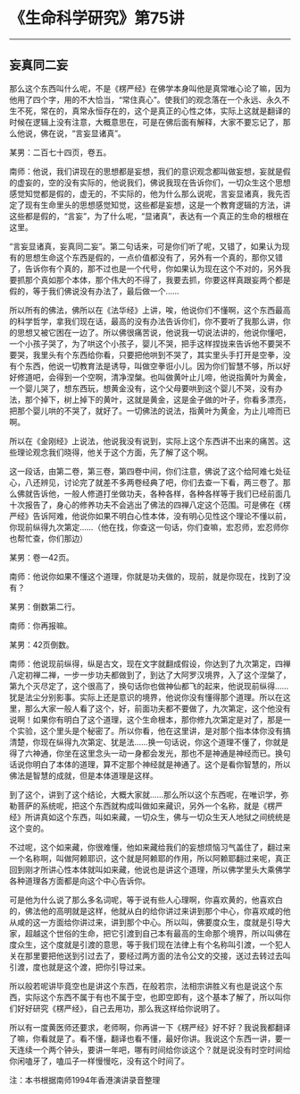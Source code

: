 # 《生命科学研究》第75讲

------

## 妄真同二妄

那么这个东西叫什么呢，不是《楞严经》在佛学本身叫他是真常唯心论了嘛，因为他用了四个字，用的不大恰当，“常住真心”。使我们的观念落在一个永远、永久不生不死，常在的，真常永恒存在的，这个是真正的心性之体，实际上这就是翻译的时候在逻辑上没有注意，大概意思在，可是在佛后面有解释，大家不要忘记了，那么他说，佛在说，“言妄显诸真”。

某男：二百七十四页，卷五。

南师：他说，我们讲现在的思想都是妄想，我们的意识观念都叫做妄想，妄就是假的虚妄的，空的没有实际的，他说我们，佛说我现在告诉你们，一切众生这个思想感觉知觉都是假的，虚无的，不实际的，他为什么那么说呢，言妄显诸真，我先否定了现有生命里头的思想感觉知觉，这些都是妄想，这是一个教育逻辑的方法，讲这些都是假的，“言妄”，为了什么呢，“显诸真”，表达有一个真正的生命的根根在这里。

“言妄显诸真，妄真同二妄”。第二句话来，可是你们听了呢，又错了，如果认为现有的思想生命这个东西是假的，一点价值都没有了，另外有一个真的，那你又错了，告诉你有个真的，那不过也是一个代号，你如果认为现在这个不对的，另外我要抓那个真如那个本体，那个伟大的不得了，我要去抓，你要这样真跟妄两个都是假的，等于我们佛说没有办法了，最后做一个……

所以所有的佛法，佛所以在《法华经》上讲，唉，他说你们不懂啊，这个东西最高的科学哲学，拿我们现在话，最高的没有办法告诉你们，你不要听了我那么讲，你的思想又被它困在一边了。所以佛很痛苦说，他说我一切说法讲的，他说你懂吧，一个小孩子哭了，为了哄这个小孩子，婴儿不哭，把手这样捏拢来告诉他不要哭不要哭，我里头有个东西给你看，只要把他哄到不哭了，其实里头手打开是空拳，没有个东西，他说一切教育法是诱导，叫做空拳诳小儿。因为你们智慧不够，所以好好修道吧，会得到一个空啊，清净涅槃。也叫做黄叶止儿啼，他说指黄叶为黄金，一个婴儿哭了，想东西玩，想黄金没有，这个父母要哄到这个婴儿不哭，没有办法，那个掉下，树上掉下的黄叶，这就是黄金，这是金子做的叶子，你看多漂亮，把那个婴儿哄的不哭了，就好了。一切佛法的说法，指黄叶为黄金，为止儿啼而已啊。

所以在《金刚经》上说法，他说我没有说到，实际上这个东西讲不出来的痛苦。这些理论观念我们晓得，他关于这个方面，先了解了这个啊。

这一段话，由第二卷，第三卷，第四卷中间，你们注意，佛说了这个给阿难七处征心，八还辨见，讨论完了就差不多两卷经典了吧，你们去查一下看，两三卷了。那么佛就告诉他，一般人修道打坐做功夫，各种各样，各种各样等于我们已经前面几十次报告了，身心的修养功夫不会逃出了佛法的四禅八定这个范围。可是佛在《楞严经》告诉阿难，他说你如果不明白心性本体，没有明心见性这个理论不懂以前，你现前纵得九次第定……（他在找，你查这一句话，你们查嘛，宏忍师，宏忍师你也帮忙查，你们那边）

某男：卷一42页。

南师：他说你如果不懂这个道理，你就是功夫做的，现前，就是你现在，找到了没有？

某男：倒数第二行。

南师：你再报嘛。

某男：42页倒数。

南师：他说现前纵得，纵是古文，现在文字就翻成假设，你达到了九次第定，四禅八定初禅二禅，一步一步功夫都做到了，到达了大阿罗汉境界，入了这个涅槃了，第九个灭尽定了，这个很高了，换句话你也做神仙都飞的起来，他说现前纵得……犹是法尘分别影事。实际上还是意识的境界，他说你没有懂得那个道理。所以在这里，那么大家一般人看了这个，好，前面功夫都不要做了，九次第定，这个他没有说啊！如果你有明白了这个道理，这个生命根本，那你修九次第定是对了，那是一个实验，这个里头是个秘密了。所以你看，他在这里讲，是对那个指本体你没有搞清楚，你现在纵得九次第定、犹是法……换一句话说，你这个道理不懂了，你就是得了六神通，你坐在这里念头一动一身都会发光，那也不是神通是神经而已。换句话说你明白了本体的道理，算不定那个神经就是神通了。这个是看你智慧的，所以佛法是智慧的成就，但是本体道理是这样。

到了这个，讲到了这个结论，大概大家就……那么所以这个东西呢，在唯识学，弥勒菩萨的系统呢，把这个东西就构成叫做如来藏识，另外一个名称，就是《楞严经》所讲真如这个东西，叫如来藏，一切众生，佛与一切众生天人地狱之间统统是这个变的。

不过呢，这个如来藏，你很难懂，他如来藏给我们的妄想烦恼习气盖住了，翻过来一个名称啊，叫做阿赖耶识，这个就是阿赖耶的作用，所以阿赖耶翻过来呢，真正回到刚才所讲心性本体就叫如来藏，他说也是讲这个道理，所以佛学里头大乘佛学各种道理各方面都是向这个中心告诉你。

可是他为什么说了那么多名词呢，等于说有些人心理啊，你喜欢黄的，他喜欢白的，佛法他的高明就是这样，他就从白的给你讲过来讲到那个中心，你喜欢咸的他从咸的这一方面给你讲过来，讲到那个中心。所以叫，佛要度众生，度就是引导大家，超越这个世俗的生命，把它引渡到自己本有最高的生命那个境界，所以叫佛在度众生，这个度就是引渡的意思，等于我们现在法律上有个名称叫引渡，一个犯人关在那里要把他送到引过去了，要经过两方面的法令公文的交接，送过去转过去叫引渡，度也就是这个渡，把你引导过来。

所以般若呢讲毕竟空也是讲这个东西，在般若宗，法相宗讲胜义有也是说这个东西，实际这个东西不属于有也不属于空，也即空即有，这个基本了解了，所以叫你们好好研究《楞严经》，自己去用功，那么我这样给你说明了。

所以有一度黄医师还要求，老师啊，你再讲一下《楞严经》好不好？我说我都翻译了嘛，你看就是了。看不懂，翻译也看不懂，最好你讲。我说这个东西一讲，要一天连续一个两个钟头，要讲一年吧，哪有时间给你谈这个？就是说没有时空时间给你闲嗑牙了，嗑瓜子一样慢慢吃，没有这个时间了。

注：本书根据南师1994年香港演讲录音整理
